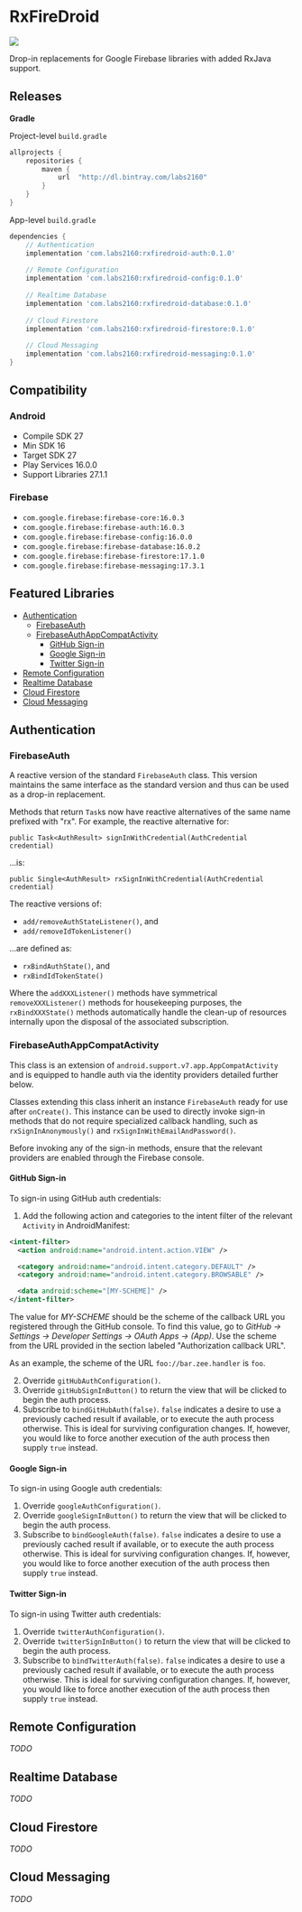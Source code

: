 # RxFireDroid 

<img src='https://travis-ci.org/hsl43/RxFireDroid.svg?branch=master' />

Drop-in replacements for Google Firebase libraries with added RxJava support.

## Releases

**Gradle** 

Project-level `build.gradle`

```groovy
allprojects {
    repositories {
        maven {
            url  "http://dl.bintray.com/labs2160"
        }
    }
}
```

App-level `build.gradle`
```groovy
dependencies {
    // Authentication
    implementation 'com.labs2160:rxfiredroid-auth:0.1.0'
    
    // Remote Configuration  
    implementation 'com.labs2160:rxfiredroid-config:0.1.0'
    
    // Realtime Database  
    implementation 'com.labs2160:rxfiredroid-database:0.1.0'
    
    // Cloud Firestore  
    implementation 'com.labs2160:rxfiredroid-firestore:0.1.0'
    
    // Cloud Messaging  
    implementation 'com.labs2160:rxfiredroid-messaging:0.1.0'
}
```

## Compatibility
### Android
* Compile SDK 27
* Min SDK 16
* Target SDK 27
* Play Services 16.0.0
* Support Libraries 27.1.1

### Firebase
* `com.google.firebase:firebase-core:16.0.3`
* `com.google.firebase:firebase-auth:16.0.3`
* `com.google.firebase:firebase-config:16.0.0`
* `com.google.firebase:firebase-database:16.0.2`
* `com.google.firebase:firebase-firestore:17.1.0`
* `com.google.firebase:firebase-messaging:17.3.1`

## Featured Libraries
- [Authentication](#authentication)
  - [FirebaseAuth](#firebase-auth)
  - [FirebaseAuthAppCompatActivity](#fireauthappcompatactivity)
    - [GitHub Sign-in](#github-sign-in)
    - [Google Sign-in](#google-sign-in)
    - [Twitter Sign-in](#twitter-sign-in)
- [Remote Configuration](#remote-configuration)
- [Realtime Database](#realtime-database)
- [Cloud Firestore](#cloud-firestore)
- [Cloud Messaging](#cloud-messaging)

## Authentication
### FirebaseAuth
A reactive version of the standard `FirebaseAuth` class. This version maintains
the same interface as the standard version and thus can be used as a drop-in 
replacement. 

Methods that return `Task`s now have reactive alternatives of the same name
prefixed with "rx". For example, the reactive alternative for:
```
public Task<AuthResult> signInWithCredential(AuthCredential credential)
```
...is:
```
public Single<AuthResult> rxSignInWithCredential(AuthCredential credential)
```

The reactive versions of:
* `add/removeAuthStateListener()`, and
* `add/removeIdTokenListener()`

...are defined as:
* `rxBindAuthState()`, and
* `rxBindIdTokenState()`

Where the `addXXXListener()` methods have symmetrical `removeXXXListener()`
methods for housekeeping purposes, the `rxBindXXXState()` methods automatically 
handle the clean-up of resources internally upon the disposal of the associated 
subscription.

### FirebaseAuthAppCompatActivity
This class is an extension of `android.support.v7.app.AppCompatActivity` and 
is equipped to handle auth via the identity providers detailed further below.

Classes extending this class inherit an instance `FirebaseAuth` ready for 
use after `onCreate()`. This instance can be used to directly invoke sign-in 
methods that do not require specialized callback handling, such as 
`rxSignInAnonymously()` and `rxSignInWithEmailAndPassword()`. 

Before invoking any of the sign-in methods, ensure that the relevant providers 
are enabled through the Firebase console.

#### GitHub Sign-in
To sign-in using GitHub auth credentials:
1. Add the following action and categories to the intent filter of the relevant 
`Activity` in AndroidManifest:
```xml
<intent-filter>
  <action android:name="android.intent.action.VIEW" />

  <category android:name="android.intent.category.DEFAULT" />
  <category android:name="android.intent.category.BROWSABLE" />

  <data android:scheme="[MY-SCHEME]" />
</intent-filter>
```

The value for *MY-SCHEME* should be the scheme of the callback URL you 
registered through the GitHub console. To find this value, go to 
*GitHub -> Settings -> Developer Settings -> OAuth Apps -> (App)*. Use the 
scheme from the URL provided in the section labeled "Authorization callback 
URL". 

As an example, the scheme of the URL `foo://bar.zee.handler` is `foo`.

2. Override `gitHubAuthConfiguration()`.
2. Override `gitHubSignInButton()` to return the view that will be clicked to 
begin the auth process.
2. Subscribe to `bindGitHubAuth(false)`. `false` indicates a desire to use a 
previously cached result if available, or to execute the auth process 
otherwise. This is ideal for surviving configuration changes. If, however, you 
would like to force another execution of the auth process then supply `true` 
instead. 

#### Google Sign-in
To sign-in using Google auth credentials:
1. Override `googleAuthConfiguration()`.
1. Override `googleSignInButton()` to return the view that will be clicked to 
begin the auth process.
2. Subscribe to `bindGoogleAuth(false)`. `false` indicates a desire to use a 
previously cached result if available, or to execute the auth process 
otherwise. This is ideal for surviving configuration changes. If, however, you 
would like to force another execution of the auth process then supply `true` 
instead. 

#### Twitter Sign-in
To sign-in using Twitter auth credentials:
1. Override `twitterAuthConfiguration()`.
1. Override `twitterSignInButton()` to return the view that will be clicked to 
begin the auth process.
2. Subscribe to `bindTwitterAuth(false)`. `false` indicates a desire to use a 
previously cached result if available, or to execute the auth process 
otherwise. This is ideal for surviving configuration changes. If, however, you 
would like to force another execution of the auth process then supply `true` 
instead. 


## Remote Configuration
*TODO*

## Realtime Database
*TODO*

## Cloud Firestore
*TODO*

## Cloud Messaging
*TODO*
